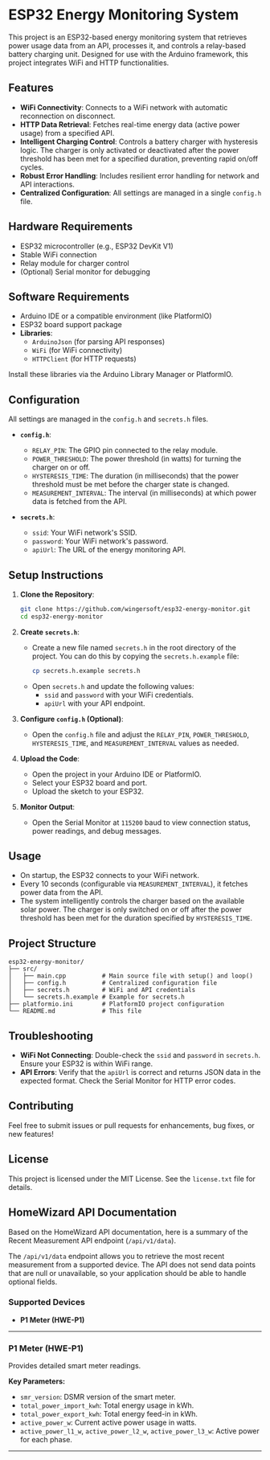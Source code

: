 # ESP32 Energy Monitoring System

This project is an ESP32-based energy monitoring system that retrieves power usage data from an API, processes it, and controls a relay-based battery charging unit. Designed for use with the Arduino framework, this project integrates WiFi and HTTP functionalities.

## Features

- **WiFi Connectivity**: Connects to a WiFi network with automatic reconnection on disconnect.
- **HTTP Data Retrieval**: Fetches real-time energy data (active power usage) from a specified API.
- **Intelligent Charging Control**: Controls a battery charger with hysteresis logic. The charger is only activated or deactivated after the power threshold has been met for a specified duration, preventing rapid on/off cycles.
- **Robust Error Handling**: Includes resilient error handling for network and API interactions.
- **Centralized Configuration**: All settings are managed in a single `config.h` file.

## Hardware Requirements

- ESP32 microcontroller (e.g., ESP32 DevKit V1)
- Stable WiFi connection
- Relay module for charger control
- (Optional) Serial monitor for debugging

## Software Requirements

- Arduino IDE or a compatible environment (like PlatformIO)
- ESP32 board support package
- **Libraries**:
  - `ArduinoJson` (for parsing API responses)
  - `WiFi` (for WiFi connectivity)
  - `HTTPClient` (for HTTP requests)

Install these libraries via the Arduino Library Manager or PlatformIO.

## Configuration

All settings are managed in the `config.h` and `secrets.h` files.

- **`config.h`**:
  - `RELAY_PIN`: The GPIO pin connected to the relay module.
  - `POWER_THRESHOLD`: The power threshold (in watts) for turning the charger on or off.
  - `HYSTERESIS_TIME`: The duration (in milliseconds) that the power threshold must be met before the charger state is changed.
  - `MEASUREMENT_INTERVAL`: The interval (in milliseconds) at which power data is fetched from the API.

- **`secrets.h`**:
  - `ssid`: Your WiFi network's SSID.
  - `password`: Your WiFi network's password.
  - `apiUrl`: The URL of the energy monitoring API.

## Setup Instructions

1.  **Clone the Repository**:

    ```bash
    git clone https://github.com/wingersoft/esp32-energy-monitor.git
    cd esp32-energy-monitor
    ```

2.  **Create `secrets.h`**:

    - Create a new file named `secrets.h` in the root directory of the project. You can do this by copying the `secrets.h.example` file:
      ```bash
      cp secrets.h.example secrets.h
      ```
    - Open `secrets.h` and update the following values:
      - `ssid` and `password` with your WiFi credentials.
      - `apiUrl` with your API endpoint.

3.  **Configure `config.h` (Optional)**:

    - Open the `config.h` file and adjust the `RELAY_PIN`, `POWER_THRESHOLD`, `HYSTERESIS_TIME`, and `MEASUREMENT_INTERVAL` values as needed.

4.  **Upload the Code**:

    - Open the project in your Arduino IDE or PlatformIO.
    - Select your ESP32 board and port.
    - Upload the sketch to your ESP32.

5.  **Monitor Output**:

    - Open the Serial Monitor at `115200` baud to view connection status, power readings, and debug messages.

## Usage

- On startup, the ESP32 connects to your WiFi network.
- Every 10 seconds (configurable via `MEASUREMENT_INTERVAL`), it fetches power data from the API.
- The system intelligently controls the charger based on the available solar power. The charger is only switched on or off after the power threshold has been met for the duration specified by `HYSTERESIS_TIME`.

## Project Structure

```
esp32-energy-monitor/
├── src/
│   ├── main.cpp          # Main source file with setup() and loop()
│   ├── config.h          # Centralized configuration file
│   ├── secrets.h         # WiFi and API credentials
│   └── secrets.h.example # Example for secrets.h
├── platformio.ini        # PlatformIO project configuration
└── README.md             # This file
```

## Troubleshooting

-   **WiFi Not Connecting**: Double-check the `ssid` and `password` in `secrets.h`. Ensure your ESP32 is within WiFi range.
-   **API Errors**: Verify that the `apiUrl` is correct and returns JSON data in the expected format. Check the Serial Monitor for HTTP error codes.

## Contributing

Feel free to submit issues or pull requests for enhancements, bug fixes, or new features!

## License

This project is licensed under the MIT License. See the `license.txt` file for details.

## HomeWizard API Documentation

Based on the HomeWizard API documentation, here is a summary of the Recent Measurement API endpoint (`/api/v1/data`).

The `/api/v1/data` endpoint allows you to retrieve the most recent measurement from a supported device. The API does not send data points that are null or unavailable, so your application should be able to handle optional fields.

### Supported Devices

*   **P1 Meter (HWE-P1)**
---

### P1 Meter (HWE-P1)

Provides detailed smart meter readings.

**Key Parameters:**
*   `smr_version`: DSMR version of the smart meter.
*   `total_power_import_kwh`: Total energy usage in kWh.
*   `total_power_export_kwh`: Total energy feed-in in kWh.
*   `active_power_w`: Current active power usage in watts.
*   `active_power_l1_w`, `active_power_l2_w`, `active_power_l3_w`: Active power for each phase.
---
